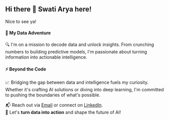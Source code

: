 ## Hi there 👋 Swati Arya here!

Nice to see ya!
#### 🌟 My Data Adventure

🔍 I'm on a mission to decode data and unlock insights. From crunching numbers to building predictive models, I'm passionate about turning information into actionable intelligence.

#### ⚡ Beyond the Code

📈 Bridging the gap between data and intelligence fuels my curiosity. Whether it's crafting AI solutions or diving into deep learning, I'm committed to pushing the boundaries of what's possible.



📬 Reach out via <a href="arya.swati.01@gmail.com">Email</a> or connect on <a href="https://www.linkedin.com/in/swati-arya-182351192/">LinkedIn</a>.<br>
  🌟 Let's <b>turn data into action</b> and shape the future of AI!




<!--
**swatiarya01/swatiarya01** is a ✨ _special_ ✨ repository because its `README.md` (this file) appears on your GitHub profile.

Here are some ideas to get you started:

- 🔭 I’m currently working on ...
- 🌱 I’m currently learning ...
- 👯 I’m looking to collaborate on ...
- 🤔 I’m looking for help with ...
- 💬 Ask me about ...
- 📫 How to reach me: ...
- 😄 Pronouns: ...
- ⚡ Fun fact: ...
-->
